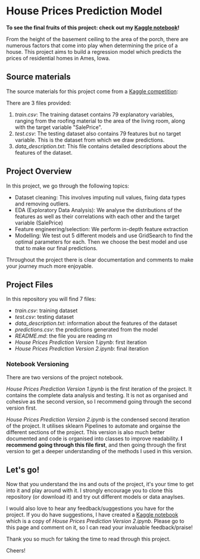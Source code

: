 # House Prices Prediction Model

**To see the final fruits of this project: check out my [Kaggle notebook]()!**

From the height of the basement ceiling to the area of the porch, there are numerous factors that come into play when determining the price of a house. This project aims to build a regression model which predicts the prices of residential homes in Ames, Iowa.

## Source materials

The source materials for this project come from a [Kaggle competition](https://www.kaggle.com/competitions/house-prices-advanced-regression-techniques/overview):

There are 3 files provided:

1. *train.csv*: The training dataset contains 79 explanatory variables, ranging from the roofing material to the area of the living room, along with the target variable "SalePrice". 
2. *test.csv*: The testing dataset also contains 79 features but no target variable. This is the dataset from which we draw predictions.
3. *data_description.txt*: This file contains detailed descriptions about the features of the dataset.

## Project Overview

In this project, we go through the following topics:

- Dataset cleaning: This involves imputing null values, fixing data types and removing outliers.
- EDA (Exploratory Data Analysis): We analyse the distributions of the features as well as their correlations with each other and the target variable (SalePrice)
- Feature engineering/selection: We perform in-depth feature extraction
- Modelling: We test out 5 different models and use GridSearch to find the optimal parameters for each. Then we choose the best model and use that to make our final predictions.

Throughout the project there is clear documentation and comments to make your journey much more enjoyable.

## Project Files

In this repository you will find 7 files:

- *train.csv*: training dataset
- *test.csv*: testing dataset
- *data_description.txt*: information about the features of the dataset
- *predictions.csv*: the predictions generated from the model
- *README.md*: the file you are reading rn
- *House Prices Prediction Version 1.ipynb*: first iteration
- *House Prices Prediction Version 2.ipynb*: final iteration

### Notebook Versioning

There are two versions of the project notebook.

*House Prices Prediction Version 1.ipynb* is the first iteration of the project. It contains the complete data analysis and testing. It is not as organised and cohesive as the second version, so I recommend going through the second version first.

*House Prices Prediction Version 2.ipynb* is the condensed second iteration of the project. It utilises sklearn Pipelines to automate and orgainse the different sections of the project. This version is also much better documented and code is organised into classes to improve readability. **I recommend going through this file first**, and then going through the first version to get a deeper understanding of the methods I used in this version.

## Let's go!

Now that you understand the ins and outs of the project, it's your time to get into it and play around with it. I strongly encourage you to clone this repository (or download it) and try out different models or data anaylses.

I would also love to hear any feedback/suggestions you have for the project. If you do have suggestions, I have created a [Kaggle notebook]() which is a copy of *House Prices Prediction Version 2.ipynb*. Please go to this page and comment on it, so I can read your invaluable feedback/praise!

Thank you so much for taking the time to read through this project.

Cheers!
